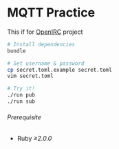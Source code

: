 MQTT Practice
========

This if for [OpenIRC](https://github.com/openirc) project

```bash
# Install dependencies
bundle

# Set username & password
cp secret.toml.example secret.toml
vim secret.toml

# Try it!
./run pub
./run sub
```

###### Prerequisite
- Ruby *≥2.0.0*
